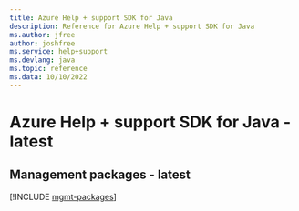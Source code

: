 ```yaml
---
title: Azure Help + support SDK for Java
description: Reference for Azure Help + support SDK for Java
ms.author: jfree
author: joshfree
ms.service: help+support
ms.devlang: java
ms.topic: reference
ms.data: 10/10/2022
---
```

# Azure Help + support SDK for Java - latest

## Management packages - latest
[!INCLUDE [mgmt-packages](help-+-support-mgmt-index.md)]